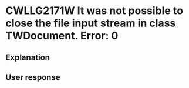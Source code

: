 # CWLLG2171W It was not possible to close the file input stream in class TWDocument.  Error: 0

## Explanation

## User response